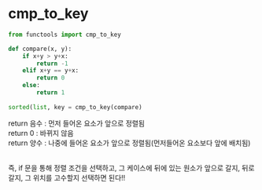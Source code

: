 # cmp_to_key

```python
from functools import cmp_to_key

def compare(x, y):
    if x+y > y+x:
    	return -1
    elif x+y == y+x:
    	return 0
    else:
    	return 1
      
sorted(list, key = cmp_to_key(compare)
```

return 음수 : 먼저 들어온 요소가 앞으로 정렬됨 <br>
return 0 : 바뀌지 않음 <br>
return 양수 : 나중에 들어온 요소가 앞으로 정렬됨(먼저들어온 요소보다 앞에 배치됨) <br>

<br>
즉, if 문을 통해 정렬 조건을 선택하고, 그 케이스에 뒤에 있는 원소가 앞으로 갈지, 뒤로 갈지, 그 위치를 고수할지 선택하면 된다!!
